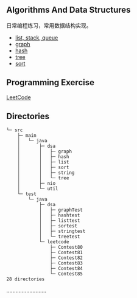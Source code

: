 ## Algorithms And Data Structures

日常编程练习，常用数据结构实现。

- [list, stack, queue](src/main/java/dsa/list)
- [graph](src/main/java/dsa/graph)
- [hash](src/main/java/dsa/hash)
- [tree](src/main/java/dsa/tree)
- [sort](src/main/java/dsa/sort)

## Programming Exercise

[LeetCode](src/test)

## Directories

```
└─ src
	├─ main
	│  	└─ java
	│  		├─ dsa
	│  		│  	├─ graph
	│  		│  	├─ hash
	│  		│  	├─ list
	│  		│  	├─ sort
	│  		│  	├─ string
	│  		│  	└─ tree
	│  		├─ nio
	│  		└─ util
	└─ test
		└─ java
			├─ dsa
			│  	├─ graphTest
			│  	├─ hashtest
			│  	├─ listtest
			│  	├─ sortest
			│  	├─ stringtest
			│  	└─ treetest
			└─ leetcode
				├─ Contest80
				├─ Contest81
				├─ Contest82
				├─ Contest83
				├─ Contest84
				└─ Contest85
28 directories
```
..........................